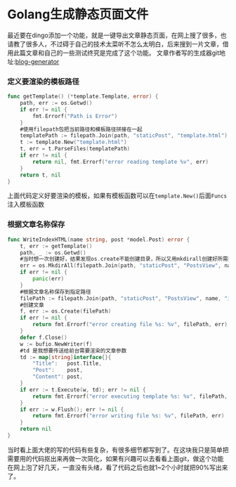 # Golang生成静态页面文件


最近要在dingo添加一个功能，就是一键导出文章静态页面，在网上搜了很多，也请教了很多人，不过碍于自己的技术太菜听不怎么太明白，后来搜到一片文章，借用此篇文章和自己的一些测试终究是完成了这个功能。
文章作者写的生成器git地址:[blog-generator](https://github.com/zupzup/blog-generator)
<!--more-->

### 定义要渲染的模板路径
```go
func getTemplate() (*template.Template, error) {
	path, err := os.Getwd()
	if err != nil {
		fmt.Errorf("Path is Error")
	}
    #使用filepath包把当前路径和模板路径拼接在一起
	templatePath := filepath.Join(path, "staticPost", "template.html")
	t := template.New("template.html")
	t, err = t.ParseFiles(templatePath)
	if err != nil {
		return nil, fmt.Errorf("error reading template %v", err)
	}
	return t, nil
}
```
上面代码定义好要渲染的模板，如果有模板函数可以在`template.New()`后面`Funcs`注入模板函数
### 根据文章名称保存
```go
func WriteIndexHTML(name string, post *model.Post) error {
	t, err := getTemplate()
	path, _ := os.Getwd()
    #当时想一次创建好，结果发现os.create不能创建目录，所以又用mkdirall创建好所需要的目录
	err = os.MkdirAll(filepath.Join(path, "staticPost", "PostsView", name), 0777)
	if err != nil {
		panic(err)
	}
    #根据文章名称保存到指定路径
	filePath := filepath.Join(path, "staticPost", "PostsView", name, "index.html")
	#创建文章
    f, err := os.Create(filePath)
	if err != nil {
		return fmt.Errorf("error creating file %s: %v", filePath, err)
	}
	defer f.Close()
	w := bufio.NewWriter(f)
    #td 是我想要传送给前台需要渲染的文章参数
	td := map[string]interface{}{
		"Title":   post.Title,
		"Post":    post,
		"Content": post,
	}
	if err := t.Execute(w, td); err != nil {
		return fmt.Errorf("error executing template %s: %v", filePath, err)
	}
	if err := w.Flush(); err != nil {
		return fmt.Errorf("error writing file %s: %v", filePath, err)
	}
	return nil
}
```
当时看上面大佬的写的代码有些复杂，有很多细节都写到了。在这块我只是简单把需要用的代码抠出来再做一次简化，如果有兴趣可以去看看上面git，做这个功能在网上泡了好几天，一直没有头绪，看了代码之后也就1~2个小时就把90%写出来了。


